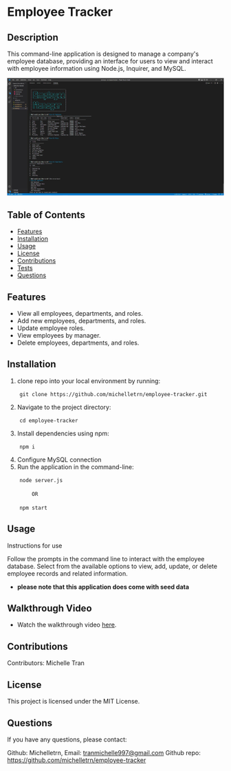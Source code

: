 # Employee Tracker

## Description
This command-line application is designed to manage a company's employee database, providing an interface for users to view and interact with employee information using Node.js, Inquirer, and MySQL.

<img src="./img/emptrkr.JPG" alt="application screenshot" width="700">

## Table of Contents

- [Features](#features)
- [Installation](#installation)
- [Usage](#usage)
- [License](#license)
- [Contributions](#contributions)
- [Tests](#tests)
- [Questions](#questions)

## Features
- View all employees, departments, and roles.
- Add new employees, departments, and roles.
- Update employee roles.
- View employees by manager.
- Delete employees, departments, and roles.

## Installation

1. clone repo into your local environment by running:
```
    git clone https://github.com/michelletrn/employee-tracker.git
```
2. Navigate to the project directory:
```
    cd employee-tracker
```
3. Install dependencies using npm:
```
    npm i
```
4. Configure MySQL connection 
5. Run the application in the command-line:
```
    node server.js 

        OR

    npm start
```

## Usage

Instructions for use

Follow the prompts in the command line to interact with the employee database. Select from the available options to view, add, update, or delete employee records and related information.
- **please note that this application does come with seed data**

## Walkthrough Video

- Watch the walkthrough video [here](https://drive.google.com/file/d/1s1qsKEej8w6BKTrB-GOEBSlC3L76EPzl/view).

## Contributions

Contributors: Michelle Tran

## License

This project is licensed under the MIT License.

## Questions

If you have any questions, please contact:

Github: Michelletrn, Email: tranmichelle997@gmail.com
Github repo: https://github.com/michelletrn/employee-tracker